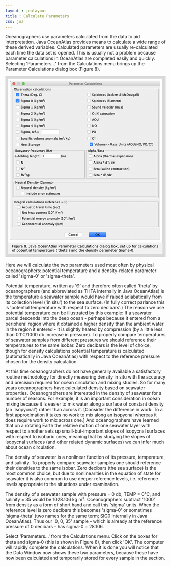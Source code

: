 ```yaml
---
layout : joalayout
title : Calculate Parameters
css: joa
---
```


<p>Oceanographers use parameters calculated from the data to aid interpretation. Java OceanAtlas provides means to calculate a wide range of these derived variables. Calculated parameters are usually re-calculated each time the data set is opened. This is usually not a problem because parameter calculations in OceanAtlas are completed easily and quickly. Selecting 'Parameters...' from the Calculations menu brings up the Parameter Calculations dialog box (Figure 8).</p>
		
<div class="gt_fig">
    <img alt="Gt_fig-08" class="gt_image" src="assets/images/fig8.png">
</div>

<p>Here we will calculate the two parameters used most often by physical oceanographers: potential temperature and a density-related parameter called 'sigma-0' or 'sigma-theta'.</p>

<p class="oceanography_text">Potential temperature, written as 'Θ' and therefore often called 'theta' by oceanographers (and abbreviated as THTA internally in Java OceanAtlas) is the temperature a seawater sample would have if raised adiabatically from its collection level ('in situ') to the sea surface. (In fully correct parlance this is 'potential temperature with respect to zero decibars'.) The reason we use potential temperature can be illustrated by this example: If a seawater parcel descends into the deep ocean - perhaps because it entered from a peripheral region where it obtained a higher density than the ambient water in the region it entered - it is slightly heated by compression (by a little less than 0.1'C/1000 db increase in pressure). To properly compare temperatures of seawater samples from different pressures we should reference their temperatures to the same isobar. Zero decibars is the level of choice, though for density calculations potential temperature is calculated (automatically in Java OceanAtlas) with respect to the reference pressure chosen for the density calculation.</p>

<p class="oceanography_text">At this time oceanographers do not have generally available a satisfactory routine methodology for directly measuring density in situ with the accuracy and precision required for ocean circulation and mixing studies. So for many years oceanographers have calculated density based on seawater properties. Oceanographers are interested in the density of seawater for a number of reasons. For example, it is an important consideration in ocean mixing because it is easier to mix water along a surface of constant density (an 'isopycnal') rather than across it. [Consider the difference in work: To a first approximation it takes no work to mix along an isopycnal whereas it does require work to mix across one.] And oceanographers have learned that on a rotating Earth the relative motion of one seawater layer with respect to another sets up small-but-important slopes of isopycnal surfaces with respect to isobaric ones, meaning that by studying the slopes of isopycnal surfaces (and other related dynamic surfaces) we can infer much about ocean circulation.</p>

<p class="oceanography_text">The density of seawater is a nonlinear function of its pressure, temperature, and salinity. To properly compare seawater samples one should reference their densities to the same isobar. Zero decibars (the sea surface) is the most common choice, but due to nonlinearities in the equation of state for seawater it is also common to use deeper reference levels, i.e. reference levels appropriate to the situations under examination.</p>

<p class="oceanography_text">The density of a seawater sample with pressure = 0 db, TEMP = 0&deg;C, and salinity = 35 would be 1028.106 kg m&#179;. Oceanographers subtract '1000' from density as a form of short hand and call this 'sigma' units. When the reference level is zero decibars this becomes 'sigma-0' or sometimes 'sigma-theta' (two names for the same term; SIG0 internally in Java OceanAtlas). Thus our '0, 0, 35' sample - which is already at the reference pressure of 0 decibars - has sigma-0 = 28.106.</p>

<p>Select 'Parameters...' from the Calculations menu. Click on the boxes for theta and sigma-0 (this is shown in Figure 8), then click 'OK'. The computer will rapidly complete the calculations. When it is done you will notice that the Data Window now shows these two parameters, because these have now been calculated and temporarily stored for every sample in the section.</p>
